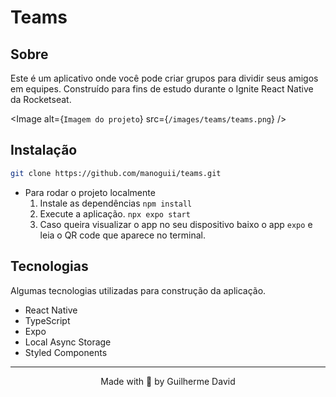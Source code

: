 # Teams

## Sobre

Este é um aplicativo onde você pode criar grupos para dividir seus amigos em equipes. Construído para fins de estudo durante o Ignite React Native da Rocketseat.

<Image
  alt={`Imagem do projeto`}
  src={`/images/teams/teams.png`}
/>

## Instalação

```bash
git clone https://github.com/manoguii/teams.git
```

- Para rodar o projeto localmente
    1. Instale as dependências ```npm install```
    2. Execute a aplicação. ```npx expo start```
    3. Caso queira visualizar o app no seu dispositivo baixo o app ```expo``` e leia o QR code que aparece no terminal.

## Tecnologias

Algumas tecnologias utilizadas para construção da aplicação.

- React Native
- TypeScript
- Expo
- Local Async Storage
- Styled Components

---

<center>Made with 💙 by Guilherme David</center>
